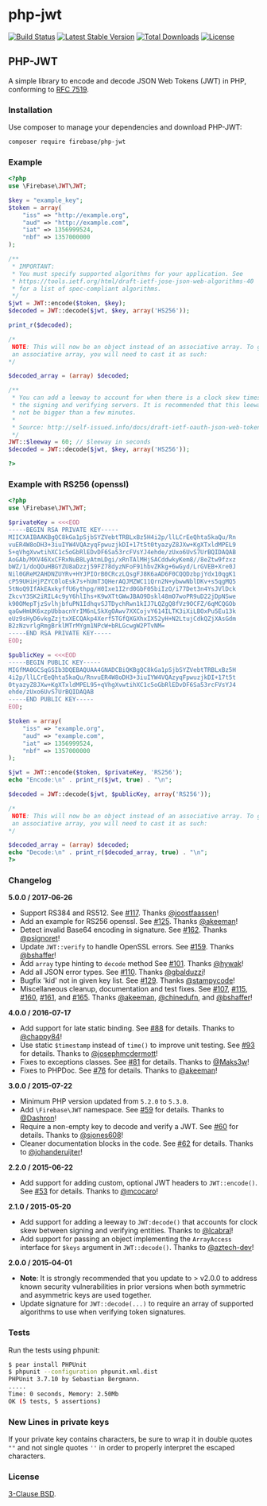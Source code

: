 # php-jwt

[![Build Status](https://travis-ci.org/firebase/php-jwt.png?branch=master)](https://travis-ci.org/firebase/php-jwt) [![Latest Stable Version](https://poser.pugx.org/firebase/php-jwt/v/stable)](https://packagist.org/packages/firebase/php-jwt) [![Total Downloads](https://poser.pugx.org/firebase/php-jwt/downloads)](https://packagist.org/packages/firebase/php-jwt) [![License](https://poser.pugx.org/firebase/php-jwt/license)](https://packagist.org/packages/firebase/php-jwt)

## PHP-JWT

A simple library to encode and decode JSON Web Tokens (JWT) in PHP, conforming to [RFC 7519](https://tools.ietf.org/html/rfc7519).

### Installation

Use composer to manage your dependencies and download PHP-JWT:

```bash
composer require firebase/php-jwt
```

### Example

```php
<?php
use \Firebase\JWT\JWT;

$key = "example_key";
$token = array(
    "iss" => "http://example.org",
    "aud" => "http://example.com",
    "iat" => 1356999524,
    "nbf" => 1357000000
);

/**
 * IMPORTANT:
 * You must specify supported algorithms for your application. See
 * https://tools.ietf.org/html/draft-ietf-jose-json-web-algorithms-40
 * for a list of spec-compliant algorithms.
 */
$jwt = JWT::encode($token, $key);
$decoded = JWT::decode($jwt, $key, array('HS256'));

print_r($decoded);

/*
 NOTE: This will now be an object instead of an associative array. To get
 an associative array, you will need to cast it as such:
*/

$decoded_array = (array) $decoded;

/**
 * You can add a leeway to account for when there is a clock skew times between
 * the signing and verifying servers. It is recommended that this leeway should
 * not be bigger than a few minutes.
 *
 * Source: http://self-issued.info/docs/draft-ietf-oauth-json-web-token.html#nbfDef
 */
JWT::$leeway = 60; // $leeway in seconds
$decoded = JWT::decode($jwt, $key, array('HS256'));

?>
```

### Example with RS256 (openssl)

```php
<?php
use \Firebase\JWT\JWT;

$privateKey = <<<EOD
-----BEGIN RSA PRIVATE KEY-----
MIICXAIBAAKBgQC8kGa1pSjbSYZVebtTRBLxBz5H4i2p/llLCrEeQhta5kaQu/Rn
vuER4W8oDH3+3iuIYW4VQAzyqFpwuzjkDI+17t5t0tyazyZ8JXw+KgXTxldMPEL9
5+qVhgXvwtihXC1c5oGbRlEDvDF6Sa53rcFVsYJ4ehde/zUxo6UvS7UrBQIDAQAB
AoGAb/MXV46XxCFRxNuB8LyAtmLDgi/xRnTAlMHjSACddwkyKem8//8eZtw9fzxz
bWZ/1/doQOuHBGYZU8aDzzj59FZ78dyzNFoF91hbvZKkg+6wGyd/LrGVEB+Xre0J
Nil0GReM2AHDNZUYRv+HYJPIOrB0CRczLQsgFJ8K6aAD6F0CQQDzbpjYdx10qgK1
cP59UHiHjPZYC0loEsk7s+hUmT3QHerAQJMZWC11Qrn2N+ybwwNblDKv+s5qgMQ5
5tNoQ9IfAkEAxkyffU6ythpg/H0Ixe1I2rd0GbF05biIzO/i77Det3n4YsJVlDck
ZkcvY3SK2iRIL4c9yY6hlIhs+K9wXTtGWwJBAO9Dskl48mO7woPR9uD22jDpNSwe
k90OMepTjzSvlhjbfuPN1IdhqvSJTDychRwn1kIJ7LQZgQ8fVz9OCFZ/6qMCQGOb
qaGwHmUK6xzpUbbacnYrIM6nLSkXgOAwv7XXCojvY614ILTK3iXiLBOxPu5Eu13k
eUz9sHyD6vkgZzjtxXECQAkp4Xerf5TGfQXGXhxIX52yH+N2LtujCdkQZjXAsGdm
B2zNzvrlgRmgBrklMTrMYgm1NPcW+bRLGcwgW2PTvNM=
-----END RSA PRIVATE KEY-----
EOD;

$publicKey = <<<EOD
-----BEGIN PUBLIC KEY-----
MIGfMA0GCSqGSIb3DQEBAQUAA4GNADCBiQKBgQC8kGa1pSjbSYZVebtTRBLxBz5H
4i2p/llLCrEeQhta5kaQu/RnvuER4W8oDH3+3iuIYW4VQAzyqFpwuzjkDI+17t5t
0tyazyZ8JXw+KgXTxldMPEL95+qVhgXvwtihXC1c5oGbRlEDvDF6Sa53rcFVsYJ4
ehde/zUxo6UvS7UrBQIDAQAB
-----END PUBLIC KEY-----
EOD;

$token = array(
    "iss" => "example.org",
    "aud" => "example.com",
    "iat" => 1356999524,
    "nbf" => 1357000000
);

$jwt = JWT::encode($token, $privateKey, 'RS256');
echo "Encode:\n" . print_r($jwt, true) . "\n";

$decoded = JWT::decode($jwt, $publicKey, array('RS256'));

/*
 NOTE: This will now be an object instead of an associative array. To get
 an associative array, you will need to cast it as such:
*/

$decoded_array = (array) $decoded;
echo "Decode:\n" . print_r($decoded_array, true) . "\n";
?>
```

### Changelog

**5.0.0 / 2017-06-26**

* Support RS384 and RS512. See [#117](https://github.com/firebase/php-jwt/pull/117). Thanks [@joostfaassen](https://github.com/joostfaassen)!
* Add an example for RS256 openssl. See [#125](https://github.com/firebase/php-jwt/pull/125). Thanks [@akeeman](https://github.com/akeeman)!
* Detect invalid Base64 encoding in signature. See [#162](https://github.com/firebase/php-jwt/pull/162). Thanks [@psignoret](https://github.com/psignoret)!
* Update `JWT::verify` to handle OpenSSL errors. See [#159](https://github.com/firebase/php-jwt/pull/159). Thanks [@bshaffer](https://github.com/bshaffer)!
* Add `array` type hinting to `decode` method See [#101](https://github.com/firebase/php-jwt/pull/101). Thanks [@hywak](https://github.com/hywak)!
* Add all JSON error types. See [#110](https://github.com/firebase/php-jwt/pull/110). Thanks [@gbalduzzi](https://github.com/gbalduzzi)!
* Bugfix 'kid' not in given key list. See [#129](https://github.com/firebase/php-jwt/pull/129). Thanks [@stampycode](https://github.com/stampycode)!
* Miscellaneous cleanup, documentation and test fixes. See [#107](https://github.com/firebase/php-jwt/pull/107), [#115](https://github.com/firebase/php-jwt/pull/115), [#160](https://github.com/firebase/php-jwt/pull/160), [#161](https://github.com/firebase/php-jwt/pull/161), and [#165](https://github.com/firebase/php-jwt/pull/165). Thanks [@akeeman](https://github.com/akeeman), [@chinedufn](https://github.com/chinedufn), and [@bshaffer](https://github.com/bshaffer)!

**4.0.0 / 2016-07-17**

* Add support for late static binding. See [#88](https://github.com/firebase/php-jwt/pull/88) for details. Thanks to [@chappy84](https://github.com/chappy84)!
* Use static `$timestamp` instead of `time()` to improve unit testing. See [#93](https://github.com/firebase/php-jwt/pull/93) for details. Thanks to [@josephmcdermott](https://github.com/josephmcdermott)!
* Fixes to exceptions classes. See [#81](https://github.com/firebase/php-jwt/pull/81) for details. Thanks to [@Maks3w](https://github.com/Maks3w)!
* Fixes to PHPDoc. See [#76](https://github.com/firebase/php-jwt/pull/76) for details. Thanks to [@akeeman](https://github.com/akeeman)!

**3.0.0 / 2015-07-22**

* Minimum PHP version updated from `5.2.0` to `5.3.0`.
* Add `\Firebase\JWT` namespace. See [#59](https://github.com/firebase/php-jwt/pull/59) for details. Thanks to [@Dashron](https://github.com/Dashron)!
* Require a non-empty key to decode and verify a JWT. See [#60](https://github.com/firebase/php-jwt/pull/60) for details. Thanks to [@sjones608](https://github.com/sjones608)!
* Cleaner documentation blocks in the code. See [#62](https://github.com/firebase/php-jwt/pull/62) for details. Thanks to [@johanderuijter](https://github.com/johanderuijter)!

**2.2.0 / 2015-06-22**

* Add support for adding custom, optional JWT headers to `JWT::encode()`. See [#53](https://github.com/firebase/php-jwt/pull/53/files) for details. Thanks to [@mcocaro](https://github.com/mcocaro)!

**2.1.0 / 2015-05-20**

* Add support for adding a leeway to `JWT:decode()` that accounts for clock skew between signing and verifying entities. Thanks to [@lcabral](https://github.com/lcabral)!
* Add support for passing an object implementing the `ArrayAccess` interface for `$keys` argument in `JWT::decode()`. Thanks to [@aztech-dev](https://github.com/aztech-dev)!

**2.0.0 / 2015-04-01**

* **Note**: It is strongly recommended that you update to > v2.0.0 to address known security vulnerabilities in prior versions when both symmetric and asymmetric keys are used together.
* Update signature for `JWT::decode(...)` to require an array of supported algorithms to use when verifying token signatures.

### Tests

Run the tests using phpunit:

```bash
$ pear install PHPUnit
$ phpunit --configuration phpunit.xml.dist
PHPUnit 3.7.10 by Sebastian Bergmann.
.....
Time: 0 seconds, Memory: 2.50Mb
OK (5 tests, 5 assertions)
```

### New Lines in private keys

If your private key contains  characters, be sure to wrap it in double quotes `""` and not single quotes `''` in order to properly interpret the escaped characters.

### License

[3-Clause BSD](http://opensource.org/licenses/BSD-3-Clause).
